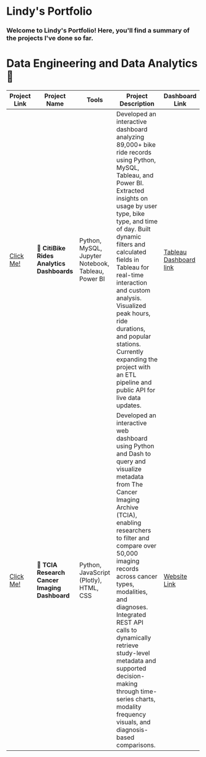 # Lindy's Portfolio 

### Welcome to Lindy's Portfolio! Here, you'll find a summary of the projects I've done so far.


# Data Engineering and Data Analytics 🚀 

| Project Link | Project Name | Tools | Project Description | Dashboard Link |
|----------|----------|----------|----------|----------|
| [Click Me!](https://github.com/Lindy932/bikeshare-dashboard)    | 🚴 **CitiBike Rides Analytics Dashboards** | Python, MySQL, Jupyter Notebook, Tableau, Power BI  | Developed an interactive dashboard analyzing 89,000+ bike ride records using Python, MySQL, Tableau, and Power BI. Extracted insights on usage by user type, bike type, and time of day. Built dynamic filters and calculated fields in Tableau for real-time interaction and custom analysis. Visualized peak hours, ride durations, and popular stations. Currently expanding the project with an ETL pipeline and public API for live data updates.  | [Tableau Dashboard link](https://public.tableau.com/views/BikeshareVisualizationDashboard/Dashboard1?:language=en-US&:sid=&:redirect=auth&:display_count=n&:origin=viz_share_link)    |
| [Click Me!](https://github.com/Lindy932/webgen-dashboard)  | 🧬 **TCIA Research Cancer Imaging Dashboard** |Python, JavaScript (Plotly), HTML, CSS    | Developed an interactive web dashboard using Python and Dash to query and visualize metadata from The Cancer Imaging Archive (TCIA), enabling researchers to filter and compare over 50,000 imaging records across cancer types, modalities, and diagnoses. Integrated REST API calls to dynamically retrieve study-level metadata and supported decision-making through time-series charts, modality frequency visuals, and diagnosis-based comparisons.     | [Website Link](https://lindy932.github.io/webgen-dashboard/)    | 

